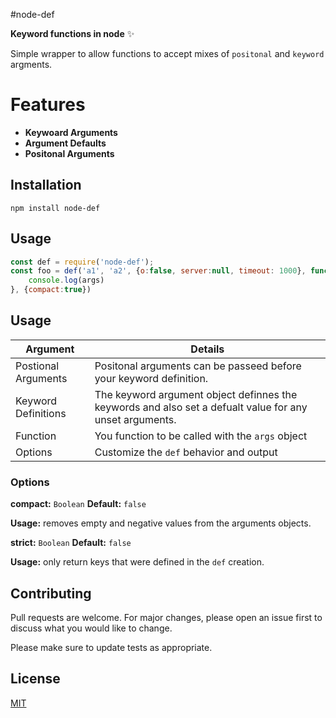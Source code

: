 #node-def

**Keyword functions in node** ✨

Simple wrapper to allow functions to accept mixes of `positonal` and `keyword` argments.


# Features

* **Keywoard Arguments** 
* **Argument Defaults**
* **Positonal Arguments**


## Installation

```shell
npm install node-def
```

## Usage

```javascript
const def = require('node-def');
const foo = def('a1', 'a2', {o:false, server:null, timeout: 1000}, function(args){
    console.log(args)
}, {compact:true})
```

## Usage
| Argument | Details |
| ------ | ---------- |
| Postional Arguments | Positonal arguments can be passeed before your keyword definition.  |
| Keyword Definitions  | The keyword argument object definnes the keywords and also set a defualt value for any unset arguments.|
| Function  | You function to be called with the `args` object |
| Options  | Customize the `def` behavior and output |


### Options
**compact:** `Boolean`  **Default:**  `false`

**Usage:** removes empty and negative values from the arguments objects.

**strict:** `Boolean`  **Default:**  `false`

**Usage:** only return keys that were defined in the `def` creation.


## Contributing
Pull requests are welcome. For major changes, please open an issue first to discuss what you would like to change.

Please make sure to update tests as appropriate.

## License
[MIT](https://choosealicense.com/licenses/mit/)